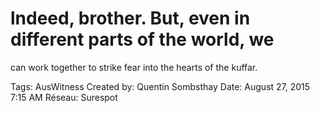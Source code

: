 # lndeed, brother. But, even in different parts of the world, we
can work together to strike fear into the hearts of the kuffar.

Tags: AusWitness
Created by: Quentin Sombsthay
Date: August 27, 2015 7:15 AM
Réseau: Surespot
